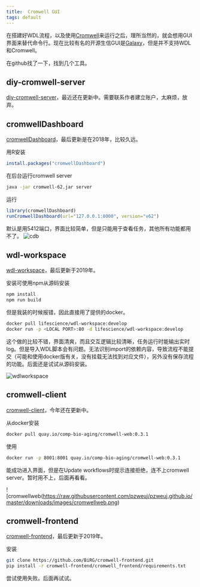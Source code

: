 ```yaml
---
title:  Cromwell GUI
tags: default
---
```


在搭建好WDL流程，以及使用[Cromwell](https://cromwell.readthedocs.io/en/stable/)来运行之后，理所当然的，就会想用GUI界面来替代命令行。现在比较有名的开源生信GUI是[Galaxy](https://galaxyproject.org/)，但是并不支持WDL和Cromwell。

在github找了一下，找到几个工具。

## diy-cromwell-server
[diy-cromwell-server](https://github.com/FredHutch/diy-cromwell-server)，最近还在更新中。需要联系作者建立账户，太麻烦，放弃。


## cromwellDashboard
[cromwellDashboard](https://github.com/cran/cromwellDashboard)，最后更新是在2018年，比较久远。

用R安装

```R
install.packages("cromwellDashboard")
```

在后台运行cromwell server
```bash
java -jar cromwell-62.jar server
```

运行
```R
library(cromwellDashboard)
runCromwellDashboard(url="127.0.0.1:8000", version="v62")
```

默认是用5412端口，界面比较简单，但是只能用于查看任务，其他所有功能都用不了。
![cdb](https://raw.githubusercontent.com/pzweuj/pzweuj.github.io/master/downloads/images/cromwellDashboard.png)


## wdl-workspace
[wdl-workspace](https://github.com/epam/wdl-workspace)，最后更新于2019年。

安装可使用npm从源码安装
```bash
npm install
npm run build
```

但是我装的时候报错，因此直接用了提供的docker。
```bash
docker pull lifescience/wdl-workspace:develop
docker run -p <LOCAL PORT>:80 -d lifescience/wdl-workspace:develop
```

这个做的比较不错，界面清爽，而且交互逻辑比较清晰，任务运行时能输出实时log。但是导入WDL脚本会有问题。无法识别import的依赖内容，导致流程不能提交（可能和使用docker版有关，没有挂载无法找到对应文件），另外没有保存流程的功能。后面还是试试从源码安装。

![wdlworkspace](https://raw.githubusercontent.com/pzweuj/pzweuj.github.io/master/downloads/images/wdlworkspace.png)


## cromwell-client
[cromwell-client](https://github.com/antonkulaga/cromwell-client)，今年还在更新中。

从docker安装
```bash
docker pull quay.io/comp-bio-aging/cromwell-web:0.3.1
```

使用
```bash
docker run -p 8001:8001 quay.io/comp-bio-aging/cromwell-web:0.3.1
```

能成功进入界面，但是在Update workflows时提示连接拒绝，连不上cromwell server。暂时用不上，后面再看看。

![cromwellweb(https://raw.githubusercontent.com/pzweuj/pzweuj.github.io/master/downloads/images/cromwellweb.png)


## cromwell-frontend
[cromwell-frontend](https://github.com/BiRG/cromwell-frontend)，最后更新于2019年。

安装
```bash
git clone https://github.com/BiRG/cromwell-frontend.git
pip install -r cromwell-frontend/cromwell_frontend/requirements.txt
```

尝试使用失败。后面再试试。




